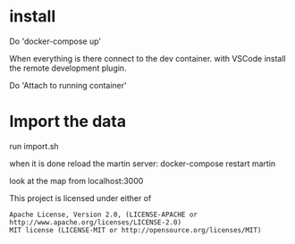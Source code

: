 # install
Do 'docker-compose up'

When everything is there connect to the dev container. 
with VSCode install the remote development plugin.

Do 'Attach to running container'

# Import the data
run import.sh

when it is done reload the martin server: 
docker-compose restart martin

look at the map from localhost:3000


This project is licensed under either of

    Apache License, Version 2.0, (LICENSE-APACHE or http://www.apache.org/licenses/LICENSE-2.0)
    MIT license (LICENSE-MIT or http://opensource.org/licenses/MIT)
